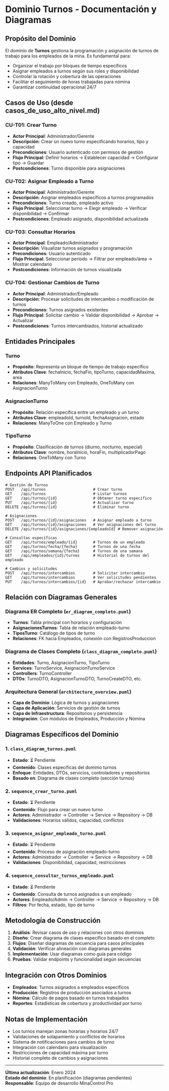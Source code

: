 # Dominio Turnos - Documentación y Diagramas

## Propósito del Dominio

El dominio de **Turnos** gestiona la programación y asignación de turnos de trabajo para los empleados de la mina. Es fundamental para:

- Organizar el trabajo por bloques de tiempo específicos
- Asignar empleados a turnos según sus roles y disponibilidad
- Controlar la rotación y cobertura de las operaciones
- Facilitar el seguimiento de horas trabajadas para nómina
- Garantizar continuidad operacional 24/7

## Casos de Uso (desde casos_de_uso_alto_nivel.md)

### CU-T01: Crear Turno

- **Actor Principal**: Administrador/Gerente
- **Descripción**: Crear un nuevo turno especificando horarios, tipo y capacidad
- **Precondiciones**: Usuario autenticado con permisos de gestión
- **Flujo Principal**: Definir horarios → Establecer capacidad → Configurar tipo → Guardar
- **Postcondiciones**: Turno disponible para asignaciones

### CU-T02: Asignar Empleado a Turno
- **Actor Principal**: Administrador/Gerente
- **Descripción**: Asignar empleados específicos a turnos programados
- **Precondiciones**: Turno creado, empleado activo
- **Flujo Principal**: Seleccionar turno → Elegir empleado → Verificar disponibilidad → Confirmar
- **Postcondiciones**: Empleado asignado, disponibilidad actualizada

### CU-T03: Consultar Horarios
- **Actor Principal**: Empleado/Administrador
- **Descripción**: Visualizar turnos asignados y programación
- **Precondiciones**: Usuario autenticado
- **Flujo Principal**: Seleccionar período → Filtrar por empleado/área → Mostrar calendario
- **Postcondiciones**: Información de turnos visualizada

### CU-T04: Gestionar Cambios de Turno
- **Actor Principal**: Administrador/Empleado
- **Descripción**: Procesar solicitudes de intercambio o modificación de turnos
- **Precondiciones**: Turnos asignados existentes
- **Flujo Principal**: Solicitar cambio → Validar disponibilidad → Aprobar → Actualizar
- **Postcondiciones**: Turnos intercambiados, historial actualizado

## Entidades Principales

### Turno
- **Propósito**: Representa un bloque de tiempo de trabajo específico
- **Atributos Clave**: fechaInicio, fechaFin, tipoTurno, capacidadMaxima, area
- **Relaciones**: ManyToMany con Empleado, OneToMany con AsignacionTurno

### AsignacionTurno
- **Propósito**: Relación específica entre un empleado y un turno
- **Atributos Clave**: empleadoId, turnoId, fechaAsignacion, estado
- **Relaciones**: ManyToOne con Empleado y Turno

### TipoTurno
- **Propósito**: Clasificación de turnos (diurno, nocturno, especial)
- **Atributos Clave**: nombre, horaInicio, horaFin, multiplicadorPago
- **Relaciones**: OneToMany con Turno

## Endpoints API Planificados

```
# Gestión de Turnos
POST   /api/turnos                     # Crear turno
GET    /api/turnos                     # Listar turnos
GET    /api/turnos/{id}                # Obtener turno específico
PUT    /api/turnos/{id}                # Actualizar turno
DELETE /api/turnos/{id}                # Eliminar turno

# Asignaciones
POST   /api/turnos/{id}/asignaciones   # Asignar empleado a turno
GET    /api/turnos/{id}/asignaciones   # Ver asignaciones del turno
DELETE /api/turnos/{id}/asignaciones/{empleadoId} # Remover asignación

# Consultas específicas
GET    /api/turnos/empleado/{id}       # Turnos de un empleado
GET    /api/turnos/fecha/{fecha}       # Turnos de una fecha
GET    /api/turnos/semana/{fecha}      # Turnos de una semana
GET    /api/empleados/{id}/turnos      # Historial de turnos del empleado

# Cambios y solicitudes
POST   /api/turnos/intercambios        # Solicitar intercambio
GET    /api/turnos/intercambios        # Ver solicitudes pendientes
PUT    /api/turnos/intercambios/{id}   # Aprobar/rechazar intercambio
```

## Relación con Diagramas Generales

### Diagrama ER Completo (`er_diagram_completo.puml`)
- **Turnos**: Tabla principal con horarios y configuración
- **AsignacionesTurnos**: Tabla de relación empleado-turno
- **TiposTurno**: Catálogo de tipos de turno
- **Relaciones**: FK hacia Empleados, conexión con RegistrosProduccion

### Diagrama de Clases Completo (`class_diagram_completo.puml`)
- **Entidades**: Turno, AsignacionTurno, TipoTurno
- **Services**: TurnoService, AsignacionTurnoService
- **Controllers**: TurnoController
- **DTOs**: TurnoDTO, AsignacionTurnoDTO, TurnoCreateDTO, etc.

### Arquitectura General (`architecture_overview.puml`)
- **Capa de Dominio**: Lógica de turnos y asignaciones
- **Capa de Aplicación**: Servicios de gestión de turnos
- **Capa de Infraestructura**: Repositorios y persistencia
- **Integración**: Con módulos de Empleados, Producción y Nómina

## Diagramas Específicos del Dominio

### 1. `class_diagram_turnos.puml`
- **Estado**: ⏳ Pendiente
- **Contenido**: Clases específicas del dominio turnos
- **Enfoque**: Entidades, DTOs, servicios, controladores y repositorios
- **Basado en**: Diagrama de clases completo (sección turnos)

### 2. `sequence_crear_turno.puml`
- **Estado**: ⏳ Pendiente
- **Contenido**: Flujo para crear un nuevo turno
- **Actores**: Administrador → Controller → Service → Repository → DB
- **Validaciones**: Horarios válidos, capacidad, conflictos

### 3. `sequence_asignar_empleado_turno.puml`
- **Estado**: ⏳ Pendiente
- **Contenido**: Proceso de asignación empleado-turno
- **Actores**: Administrador → Controller → Service → Repository → DB
- **Validaciones**: Disponibilidad, capacidad, restricciones

### 4. `sequence_consultar_turnos_empleado.puml`
- **Estado**: ⏳ Pendiente
- **Contenido**: Consulta de turnos asignados a un empleado
- **Actores**: Empleado/Admin → Controller → Service → Repository → DB
- **Filtros**: Por fecha, estado, tipo de turno

## Metodología de Construcción

1. **Análisis**: Revisar casos de uso y relaciones con otros dominios
2. **Diseño**: Crear diagrama de clases específico basado en el completo
3. **Flujos**: Diseñar diagramas de secuencia para casos principales
4. **Validación**: Verificar alineación con diagramas generales
5. **Implementación**: Usar diagramas como guía para código
6. **Pruebas**: Validar endpoints y funcionalidad según secuencias

## Integración con Otros Dominios

- **Empleados**: Turnos asignados a empleados específicos
- **Producción**: Registros de producción asociados a turnos
- **Nómina**: Cálculo de pagos basado en turnos trabajados
- **Reportes**: Estadísticas de cobertura y productividad por turno

## Notas de Implementación

- Los turnos manejan zonas horarias y horarios 24/7
- Validaciones de solapamiento y conflictos de horarios
- Sistema de notificaciones para cambios de turno
- Integración con calendario para visualización
- Restricciones de capacidad máxima por turno
- Historial completo de cambios y asignaciones

---
**Última actualización**: Enero 2024  
**Estado del dominio**: En planificación (diagramas pendientes)  
**Responsable**: Equipo de desarrollo MinaControl Pro
